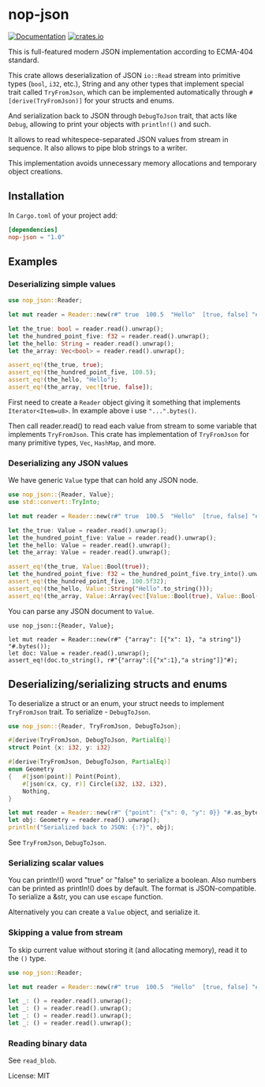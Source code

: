 # nop-json

[![Documentation](https://docs.rs/nop-json/badge.svg)](https://docs.rs/nop-json)
[![crates.io](https://img.shields.io/crates/v/nop-json.svg)](https://crates.io/crates/nop-json)

This is full-featured modern JSON implementation according to ECMA-404 standard.

This crate allows deserialization of JSON `io::Read` stream into primitive types (`bool`, `i32`, etc.),
String and any other types that implement special trait called `TryFromJson`, which can be implemented
automatically through `#[derive(TryFromJson)]` for your structs and enums.

And serialization back to JSON through `DebugToJson` trait, that acts like `Debug`, allowing to
print your objects with `println!()` and such.

It allows to read whitespece-separated JSON values from stream in sequence. It also allows to pipe blob strings to a writer.

This implementation avoids unnecessary memory allocations and temporary object creations.

## Installation

In `Cargo.toml` of your project add:
```toml
[dependencies]
nop-json = "1.0"
```

## Examples

### Deserializing simple values

```rust
use nop_json::Reader;

let mut reader = Reader::new(r#" true  100.5  "Hello"  [true, false] "#.as_bytes());

let the_true: bool = reader.read().unwrap();
let the_hundred_point_five: f32 = reader.read().unwrap();
let the_hello: String = reader.read().unwrap();
let the_array: Vec<bool> = reader.read().unwrap();

assert_eq!(the_true, true);
assert_eq!(the_hundred_point_five, 100.5);
assert_eq!(the_hello, "Hello");
assert_eq!(the_array, vec![true, false]);
```
First need to create a `Reader` object giving it something that implements `Iterator<Item=u8>`. In example above i use `"...".bytes()`.

Then call reader.read() to read each value from stream to some variable that implements `TryFromJson`.
This crate has implementation of `TryFromJson` for many primitive types, `Vec`, `HashMap`, and more.

### Deserializing any JSON values

We have generic `Value` type that can hold any JSON node.

```rust
use nop_json::{Reader, Value};
use std::convert::TryInto;

let mut reader = Reader::new(r#" true  100.5  "Hello"  [true, false] "#.as_bytes());

let the_true: Value = reader.read().unwrap();
let the_hundred_point_five: Value = reader.read().unwrap();
let the_hello: Value = reader.read().unwrap();
let the_array: Value = reader.read().unwrap();

assert_eq!(the_true, Value::Bool(true));
let the_hundred_point_five: f32 = the_hundred_point_five.try_into().unwrap();
assert_eq!(the_hundred_point_five, 100.5f32);
assert_eq!(the_hello, Value::String("Hello".to_string()));
assert_eq!(the_array, Value::Array(vec![Value::Bool(true), Value::Bool(false)]));
```

You can parse any JSON document to `Value`.

```
use nop_json::{Reader, Value};

let mut reader = Reader::new(r#" {"array": [{"x": 1}, "a string"]} "#.bytes());
let doc: Value = reader.read().unwrap();
assert_eq!(doc.to_string(), r#"{"array":[{"x":1},"a string"]}"#);
```

## Deserializing/serializing structs and enums

To deserialize a struct or an enum, your struct needs to implement `TryFromJson` trait.
To serialize - `DebugToJson`.

```rust
use nop_json::{Reader, TryFromJson, DebugToJson};

#[derive(TryFromJson, DebugToJson, PartialEq)]
struct Point {x: i32, y: i32}

#[derive(TryFromJson, DebugToJson, PartialEq)]
enum Geometry
{	#[json(point)] Point(Point),
	#[json(cx, cy, r)] Circle(i32, i32, i32),
	Nothing,
}

let mut reader = Reader::new(r#" {"point": {"x": 0, "y": 0}} "#.as_bytes());
let obj: Geometry = reader.read().unwrap();
println!("Serialized back to JSON: {:?}", obj);
```
See `TryFromJson`, `DebugToJson`.

### Serializing scalar values

You can println!() word "true" or "false" to serialize a boolean. Also numbers can be printed as println!() does by default.
The format is JSON-compatible. To serialize a &str, you can use `escape` function.

Alternatively you can create a `Value` object, and serialize it.

### Skipping a value from stream

To skip current value without storing it (and allocating memory), read it to the `()` type.
```rust
use nop_json::Reader;

let mut reader = Reader::new(r#" true  100.5  "Hello"  [true, false] "#.as_bytes());

let _: () = reader.read().unwrap();
let _: () = reader.read().unwrap();
let _: () = reader.read().unwrap();
let _: () = reader.read().unwrap();
```

### Reading binary data
See `read_blob`.

License: MIT

